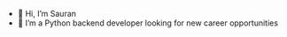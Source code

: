 - 👋 Hi, I’m Sauran
- 👀 I’m a Python backend developer looking for new career opportunities 

<!---
sauran-a/sauran-a is a ✨ special ✨ repository because its `README.md` (this file) appears on your GitHub profile.
You can click the Preview link to take a look at your changes.
--->
